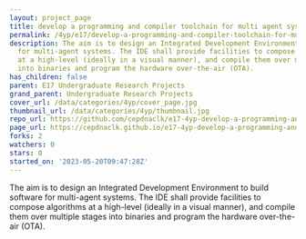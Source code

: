 ```yaml
---
layout: project_page
title: develop a programming and compiler toolchain for multi agent systems
permalink: /4yp/e17/develop-a-programming-and-compiler-toolchain-for-multi-agent-systems/
description: The aim is to design an Integrated Development Environment to build software
  for multi-agent systems. The IDE shall provide facilities to compose algorithms
  at a high-level (ideally in a visual manner), and compile them over multiple stages
  into binaries and program the hardware over-the-air (OTA).
has_children: false
parent: E17 Undergraduate Research Projects
grand_parent: Undergraduate Research Projects
cover_url: /data/categories/4yp/cover_page.jpg
thumbnail_url: /data/categories/4yp/thumbnail.jpg
repo_url: https://github.com/cepdnaclk/e17-4yp-develop-a-programming-and-compiler-toolchain-for-multi-agent-systems
page_url: https://cepdnaclk.github.io/e17-4yp-develop-a-programming-and-compiler-toolchain-for-multi-agent-systems
forks: 2
watchers: 0
stars: 0
started_on: '2023-05-20T09:47:28Z'
---
```


The aim is to design an Integrated Development Environment to build software for multi-agent systems. The IDE shall provide facilities to compose algorithms at a high-level (ideally in a visual manner), and compile them over multiple stages into binaries and program the hardware over-the-air (OTA).